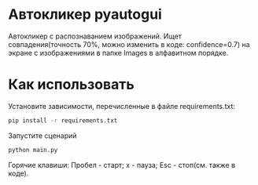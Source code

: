Автокликер pyautogui
===
Автокликер с распознаванием изображений. Ищет совпадения(точность 70%, можно изменить в коде: confidence=0.7) на экране с изображениями в папке Images в алфавитном порядке.

Как использовать
===
Установите зависимости, перечисленные в файле requirements.txt:
```bash
pip install -r requirements.txt
```
Запустите сценарий 
```bash
python main.py 
```
Горячие клавиши: Пробел - старт; x - пауза; Esc - стоп(см. также в коде).
